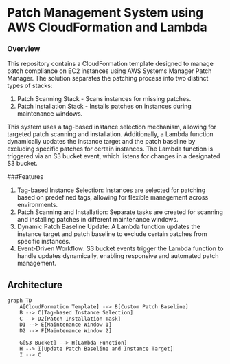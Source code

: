 # Patch Management System using AWS CloudFormation and Lambda
### Overview
This repository contains a CloudFormation template designed to manage patch compliance on EC2 instances using AWS Systems Manager Patch Manager. The solution separates the patching process into two distinct types of stacks:

1. Patch Scanning Stack - Scans instances for missing patches.
2. Patch Installation Stack - Installs patches on instances during maintenance windows.

This system uses a tag-based instance selection mechanism, allowing for targeted patch scanning and installation. Additionally, a Lambda function dynamically updates the instance target and the patch baseline by excluding specific patches for certain instances. The Lambda function is triggered via an S3 bucket event, which listens for changes in a designated S3 bucket.

###Features

1. Tag-based Instance Selection: Instances are selected for patching based on predefined tags, allowing for flexible management across environments.
2. Patch Scanning and Installation: Separate tasks are created for scanning and installing patches in different maintenance windows.
3. Dynamic Patch Baseline Update: A Lambda function updates the instance target and patch baseline to exclude certain patches from specific instances.
4. Event-Driven Workflow: S3 bucket events trigger the Lambda function to handle updates dynamically, enabling responsive and automated patch management.

## Architecture

```mermaid
graph TD
    A[CloudFormation Template] --> B[Custom Patch Baseline]
    B --> C[Tag-based Instance Selection]
    C --> D2[Patch Installation Task]
    D1 --> E[Maintenance Window 1]
    D2 --> F[Maintenance Window 2]

    G[S3 Bucket] --> H[Lambda Function]
    H --> I[Update Patch Baseline and Instance Target]
    I --> C


```    
